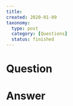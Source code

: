 ```yaml
---
title:
created: 2020-01-09
taxonomy:
  type: post
  category: [Questions]
  status: finished
---
```


# Question

# Answer
